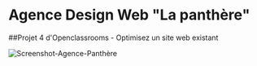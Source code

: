 # Agence Design Web "La panthère"

##Projet 4 d'Openclassrooms - Optimisez un site web existant

![Screenshot-Agence-Panthère](https://github.com/No0910/Agence-La-panthere/assets/98163578/e8f47805-a02e-4517-b57e-d4169e763ec3)


